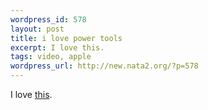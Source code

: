 ```yaml
--- 
wordpress_id: 578
layout: post
title: i love power tools
excerpt: I love this.
tags: video, apple
wordpress_url: http://new.nata2.org/?p=578
---
```

I love <a href="http://stream.qtv.apple.com/qtv/videoc/http/benn001/benn001_http_300_ref.mov">this</a>.
